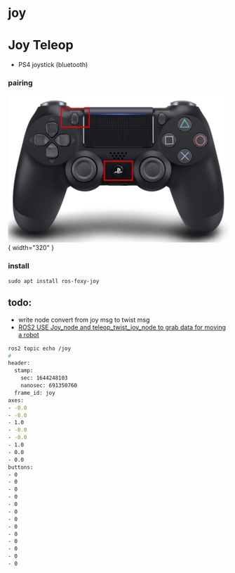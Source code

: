 # joy

# Joy Teleop
- PS4 joystick (bluetooth)


### pairing
![pair](/images/2022-02-07-17-16-39.png){ width="320" }

### install
```
sudo apt install ros-foxy-joy
```

## todo:
- write node convert from joy msg to twist msg
- [ROS2 USE Joy_node and teleop_twist_joy_node to grab data for moving a robot](https://www.youtube.com/watch?v=suFI5t1_ryg)


```bash
ros2 topic echo /joy
#
header:
  stamp:
    sec: 1644248103
    nanosec: 691350760
  frame_id: joy
axes:
- -0.0
- -0.0
- 1.0
- -0.0
- -0.0
- 1.0
- 0.0
- 0.0
buttons:
- 0
- 0
- 0
- 0
- 0
- 0
- 0
- 0
- 0
- 0
- 0
- 0
- 0

```
